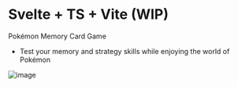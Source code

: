 # Svelte + TS + Vite (WIP)

Pokémon Memory Card Game

- Test your memory and strategy skills while enjoying the world of Pokémon

![image](https://github.com/ShawnEdgell/Memory-Card/assets/145321915/f36033d5-435e-4b00-95b0-a1ae810c92ad)

